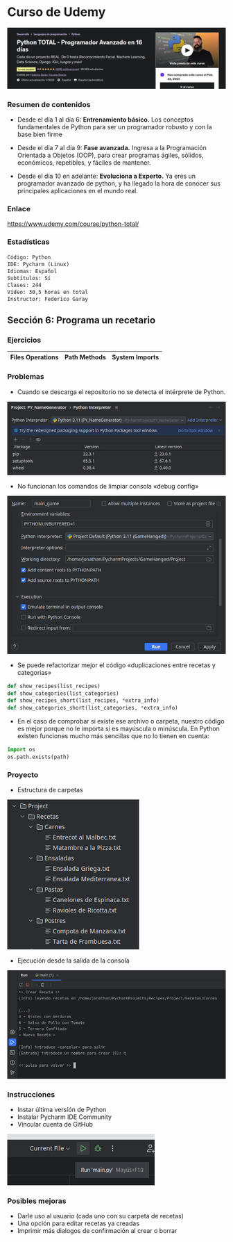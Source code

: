 # Curso de Udemy


![](readme0.png)


### Resumen de contenidos

- Desde el día 1 al día 6: **Entrenamiento básico.** Los conceptos fundamentales de Python para ser un programador robusto y con la base bien firme


- Desde el día 7 al día 9: **Fase avanzada.** Ingresa a la Programación Orientada a Objetos (OOP), para crear programas ágiles, sólidos, económicos, repetibles, y fáciles de mantener.


- Desde el día 10 en adelante: **Evoluciona a Experto.** Ya eres un programador avanzado de python, y ha llegado la hora de conocer sus principales aplicaciones en el mundo real. 
    
### Enlace
  https://www.udemy.com/course/python-total/

### Estadísticas

    Código: Python
    IDE: Pycharm (Linux)
    Idiomas: Español
    Subtítulos: Sí
    Clases: 244
    Vídeo: 30,5 horas en total
    Instructor: Federico Garay


## Sección 6: Programa un recetario

### Ejercicios
| Files Operations  | Path Methods | System Imports | 
|-------------------|--------------|----------------|



### Problemas
- Cuando se descarga el repositorio no se detecta el intérprete de Python.

![](readme1.png)

- No funcionan los comandos de limpiar consola «debug config»

![](readme3.png)

- Se puede refactorizar mejor el código «duplicaciones entre recetas y categorias»

```python
def show_recipes(list_recipes)
def show_categories(list_categories)
def show_recipes_short(list_recipes, *extra_info)
def show_categories_short(list_categories, *extra_info)
```

- En el caso de comprobar si existe ese archivo o carpeta, nuestro código es mejor porque no le importa si es mayúscula o minúscula. En Python existen funciones mucho más sencillas que no lo tienen en cuenta: 

```python
import os
os.path.exists(path)
```



### Proyecto
- Estructura de carpetas

![](estructure.png)

- Ejecución desde la salida de la consola

![](project00.png)

### Instrucciones

- Instar última versíón de Python
- Instalar Pycharm IDE Community
-  Vincular cuenta de GitHub

![](readme2.png)


### Posibles mejoras

- Darle uso al usuario (cada uno con su carpeta de recetas)
- Una opción para editar recetas ya creadas
- Imprimir más dialogos de confirmación al crear o borrar
